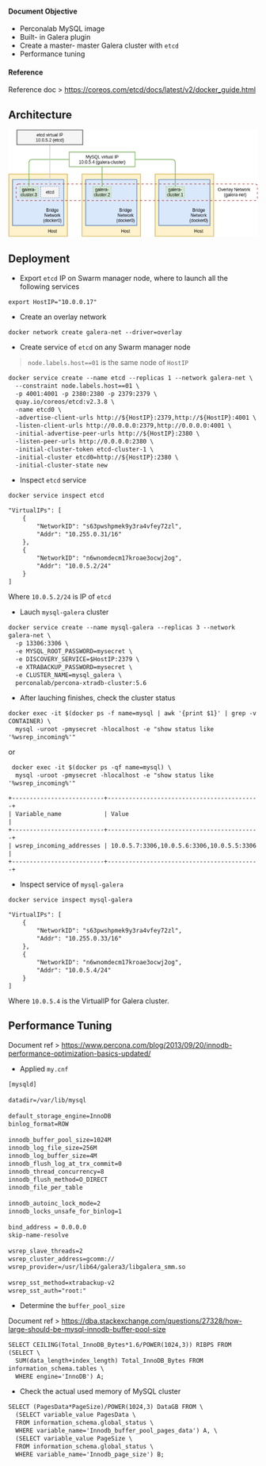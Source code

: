 
#### Document Objective
- Perconalab MySQL image
- Built- in Galera plugin
- Create a master- master Galera cluster with ```etcd```
- Performance tuning

#### Reference

Reference doc > https://coreos.com/etcd/docs/latest/v2/docker_guide.html

## Architecture

<img src="../imgs/20180531_mysql_galera_etcd.png">

## Deployment

- Export ```etcd``` IP on Swarm manager node, where to launch all the following services
```
export HostIP="10.0.0.17"
```

- Create an overlay network

```
docker network create galera-net --driver=overlay
```

- Create service of ```etcd``` on any Swarm manager node

> ```node.labels.host==01``` is the same node of ```HostIP```

```
docker service create --name etcd --replicas 1 --network galera-net \
  --constraint node.labels.host==01 \
  -p 4001:4001 -p 2380:2380 -p 2379:2379 \
  quay.io/coreos/etcd:v2.3.8 \
  -name etcd0 \
  -advertise-client-urls http://${HostIP}:2379,http://${HostIP}:4001 \
  -listen-client-urls http://0.0.0.0:2379,http://0.0.0.0:4001 \
  -initial-advertise-peer-urls http://${HostIP}:2380 \
  -listen-peer-urls http://0.0.0.0:2380 \
  -initial-cluster-token etcd-cluster-1 \
  -initial-cluster etcd0=http://${HostIP}:2380 \
  -initial-cluster-state new
```

- Inspect ```etcd``` service

```
docker service inspect etcd
```

```
"VirtualIPs": [
    {
        "NetworkID": "s63pwshpmek9y3ra4vfey72zl",
        "Addr": "10.255.0.31/16"
    },
    {
        "NetworkID": "n6wnomdecm17kroae3ocwj2og",
        "Addr": "10.0.5.2/24"
    }
]
```

Where ```10.0.5.2/24``` is IP of ```etcd```

- Lauch ```mysql-galera``` cluster

```
docker service create --name mysql-galera --replicas 3 --network galera-net \
  -p 13306:3306 \
  -e MYSQL_ROOT_PASSWORD=mysecret \
  -e DISCOVERY_SERVICE=$HostIP:2379 \
  -e XTRABACKUP_PASSWORD=mysecret \
  -e CLUSTER_NAME=mysql_galera \
  perconalab/percona-xtradb-cluster:5.6
```

- After lauching finishes, check the cluster status

```
docker exec -it $(docker ps -f name=mysql | awk '{print $1}' | grep -v CONTAINER) \
  mysql -uroot -pmysecret -hlocalhost -e "show status like '%wsrep_incoming%'"
```

or

```
 docker exec -it $(docker ps -qf name=mysql) \
  mysql -uroot -pmysecret -hlocalhost -e "show status like '%wsrep_incoming%'"
 ```

```
+--------------------------+-------------------------------------------+
| Variable_name            | Value                                     |
+--------------------------+-------------------------------------------+
| wsrep_incoming_addresses | 10.0.5.7:3306,10.0.5.6:3306,10.0.5.5:3306 |
+--------------------------+-------------------------------------------+
```

- Inspect service of ```mysql-galera```

```
docker service inspect mysql-galera
```

```
"VirtualIPs": [
    {
        "NetworkID": "s63pwshpmek9y3ra4vfey72zl",
        "Addr": "10.255.0.33/16"
    },
    {
        "NetworkID": "n6wnomdecm17kroae3ocwj2og",
        "Addr": "10.0.5.4/24"
    }
]
```

Where ```10.0.5.4``` is the VirtualIP for Galera cluster.

## Performance Tuning

Document ref > https://www.percona.com/blog/2013/09/20/innodb-performance-optimization-basics-updated/

- Applied ```my.cnf```

```
[mysqld]

datadir=/var/lib/mysql

default_storage_engine=InnoDB
binlog_format=ROW

innodb_buffer_pool_size=1024M
innodb_log_file_size=256M
innodb_log_buffer_size=4M
innodb_flush_log_at_trx_commit=0
innodb_thread_concurrency=8
innodb_flush_method=O_DIRECT
innodb_file_per_table

innodb_autoinc_lock_mode=2
innodb_locks_unsafe_for_binlog=1

bind_address = 0.0.0.0
skip-name-resolve

wsrep_slave_threads=2
wsrep_cluster_address=gcomm://
wsrep_provider=/usr/lib64/galera3/libgalera_smm.so

wsrep_sst_method=xtrabackup-v2
wsrep_sst_auth="root:"
```

- Determine the ```buffer_pool_size```

Document ref > https://dba.stackexchange.com/questions/27328/how-large-should-be-mysql-innodb-buffer-pool-size

```
SELECT CEILING(Total_InnoDB_Bytes*1.6/POWER(1024,3)) RIBPS FROM (SELECT \
  SUM(data_length+index_length) Total_InnoDB_Bytes FROM information_schema.tables \
  WHERE engine='InnoDB') A;
```

- Check the actual used memory of MySQL cluster

```
SELECT (PagesData*PageSize)/POWER(1024,3) DataGB FROM \
  (SELECT variable_value PagesData \
  FROM information_schema.global_status \
  WHERE variable_name='Innodb_buffer_pool_pages_data') A, \
  (SELECT variable_value PageSize \
  FROM information_schema.global_status \
  WHERE variable_name='Innodb_page_size') B;
```
